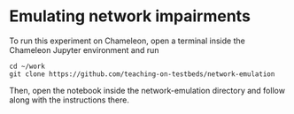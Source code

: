 # Emulating network impairments

To run this experiment on Chameleon, open a terminal inside the Chameleon Jupyter environment and run

```
cd ~/work
git clone https://github.com/teaching-on-testbeds/network-emulation
```

Then, open the notebook inside the network-emulation directory and follow along with the instructions there.


